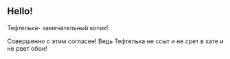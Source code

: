 ## Hello!

Тефтелька- замечательный котик!

Совершенно с этим согласен! Ведь Тефтелька не ссыт и не срет в хате и не рвет обои!
